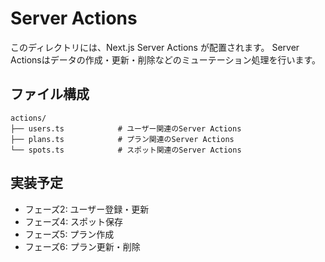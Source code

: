 # Server Actions

このディレクトリには、Next.js Server Actions が配置されます。
Server Actionsはデータの作成・更新・削除などのミューテーション処理を行います。

## ファイル構成

```
actions/
├── users.ts            # ユーザー関連のServer Actions
├── plans.ts            # プラン関連のServer Actions
└── spots.ts            # スポット関連のServer Actions
```

## 実装予定

- フェーズ2: ユーザー登録・更新
- フェーズ4: スポット保存
- フェーズ5: プラン作成
- フェーズ6: プラン更新・削除
